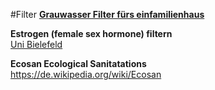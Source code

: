   
#Filter
[**Grauwasser Filter fürs einfamilienhaus**](http://www.regenfaenger.ch/shop/webshop-rain/regenwasser-aufbereitung/aqualoop-wasseraufbereitung-und-grauwasserrecycling-fur-das-einfamilienhaus.html)  
  
  
**Estrogen (female sex hormone) filtern**  
[Uni Bielefeld](http://ekvv.uni-bielefeld.de/blog/uniaktuell/entry/östrogen_aus_trinkwasser_entfernen)
  
  
**Ecosan Ecological Sanitatations**  
https://de.wikipedia.org/wiki/Ecosan   

